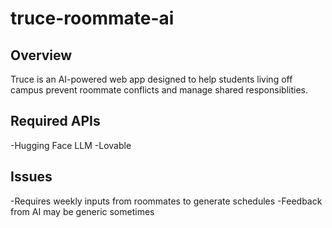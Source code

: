 # truce-roommate-ai

## Overview
Truce is an AI-powered web app designed to help students living off campus prevent roommate 
conflicts and manage shared responsiblities.

## Required APIs
-Hugging Face LLM
-Lovable 

## Issues
-Requires weekly inputs from roommates to generate schedules
-Feedback from AI may be generic sometimes


